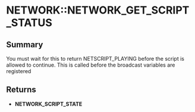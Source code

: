 # NETWORK::NETWORK_GET_SCRIPT_STATUS

## Summary
You must wait for this to return NETSCRIPT_PLAYING before the script is allowed to continue. This is called before
the broadcast variables are registered

## Returns
* **NETWORK_SCRIPT_STATE**